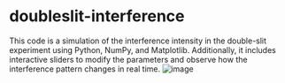 # doubleslit-interference
This code is a simulation of the interference intensity in the double-slit experiment using Python, NumPy, and Matplotlib. Additionally, it includes interactive sliders to modify the parameters and observe how the interference pattern changes in real time.
![image](https://github.com/user-attachments/assets/74c6522c-ad00-4735-9138-e8ba75c0b8de)







